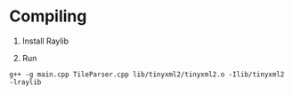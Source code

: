 # Compiling

1. Install Raylib

2. Run
~~~
g++ -g main.cpp TileParser.cpp lib/tinyxml2/tinyxml2.o -Ilib/tinyxml2 -lraylib
~~~

